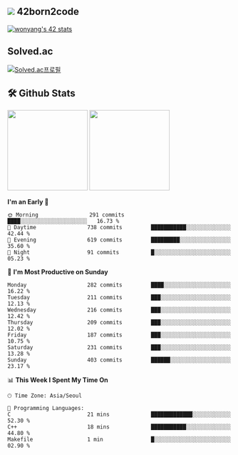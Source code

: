 
## <img src="https://img.shields.io/badge/-000000?style=flat&logo=42&logoColor=white"> 42born2code
[![wonyang's 42 stats](https://badge42.vercel.app/api/v2/cl5nhe5b6007809kydha7ht42/stats?cursusId=21&coalitionId=88)](https://profile.intra.42.fr/users/wonyang)

## Solved.ac
[![Solved.ac프로필](http://mazassumnida.wtf/api/v2/generate_badge?boj=bennyws)](https://solved.ac/bennyws)

## 🛠️ Github Stats
<p>
  <img height="180em" src="https://github-readme-stats-veggie-garden.vercel.app/api?username=gemstoneyang&show_icons=true&include_all_commits=true&bg_color=30,e96443,904e95&title_color=fff&text_color=fff">
  <img height="180em" src="https://github-readme-stats-veggie-garden.vercel.app/api/top-langs/?username=gemstoneyang&layout=compact&bg_color=30,e96443,904e95&title_color=fff&text_color=fff">
</p>

<!--START_SECTION:waka-->
**I'm an Early 🐤** 

```text
🌞 Morning                291 commits         ████░░░░░░░░░░░░░░░░░░░░░   16.73 % 
🌆 Daytime                738 commits         ███████████░░░░░░░░░░░░░░   42.44 % 
🌃 Evening                619 commits         █████████░░░░░░░░░░░░░░░░   35.60 % 
🌙 Night                  91 commits          █░░░░░░░░░░░░░░░░░░░░░░░░   05.23 % 
```
📅 **I'm Most Productive on Sunday** 

```text
Monday                   282 commits         ████░░░░░░░░░░░░░░░░░░░░░   16.22 % 
Tuesday                  211 commits         ███░░░░░░░░░░░░░░░░░░░░░░   12.13 % 
Wednesday                216 commits         ███░░░░░░░░░░░░░░░░░░░░░░   12.42 % 
Thursday                 209 commits         ███░░░░░░░░░░░░░░░░░░░░░░   12.02 % 
Friday                   187 commits         ███░░░░░░░░░░░░░░░░░░░░░░   10.75 % 
Saturday                 231 commits         ███░░░░░░░░░░░░░░░░░░░░░░   13.28 % 
Sunday                   403 commits         ██████░░░░░░░░░░░░░░░░░░░   23.17 % 
```


📊 **This Week I Spent My Time On** 

```text
🕑︎ Time Zone: Asia/Seoul

💬 Programming Languages: 
C                        21 mins             █████████████░░░░░░░░░░░░   52.30 % 
C++                      18 mins             ███████████░░░░░░░░░░░░░░   44.80 % 
Makefile                 1 min               █░░░░░░░░░░░░░░░░░░░░░░░░   02.90 % 
```


<!--END_SECTION:waka-->
